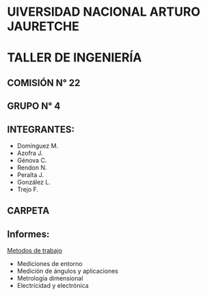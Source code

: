 # UIVERSIDAD NACIONAL ARTURO JAURETCHE

# TALLER DE INGENIERÍA

## COMISIÓN N° 22

## GRUPO N° 4

## INTEGRANTES:

- Domínguez M.
- Azofra J.
- Génova C.
- Rendon N.
- Peralta J.
- González L.
- Trejo F.

## CARPETA
## Informes: 
[Metodos de trabajo](Metrologia.pdf)
- Mediciones de entorno
- Medición de ángulos y aplicaciones
- Metrología dimensional
- Electricidad y electrónica
